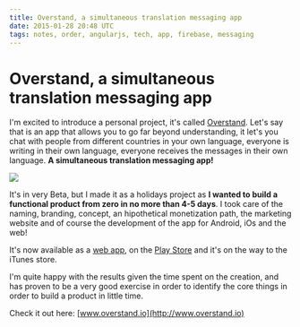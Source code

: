 ```yaml
---
title: Overstand, a simultaneous translation messaging app
date: 2015-01-28 20:48 UTC
tags: notes, order, angularjs, tech, app, firebase, messaging
---
```


# Overstand, a simultaneous translation messaging app

I'm excited to introduce a personal project, it's called [Overstand](http://www.overstand.io). Let's say that is an app that allows you to go far beyond understanding, it let's you chat with people from different countries in your own language, everyone is writing in their own language, everyone receives the messages in their own language. **A simultaneous translation messaging app!**

[<img src="/2015-01-28-overstand-a-simultaneous-translation-messaging-app/overstand-screenshot.png" />](http://www.overstand.io)

It's in very Beta, but I made it as a holidays project as **I wanted to build a functional product from zero in no more than 4-5 days**. I took care of the naming, branding, concept, an hipothetical monetization path, the marketing website and of course the development of the app for Android, iOs and the web!

It's now available as a [web app](http://app.overstand.io), on the [Play Store](https://play.google.com/store/apps/details?id=com.overstand.io) and it's on the way to the iTunes store.

I'm quite happy with the results given the time spent on the creation, and has proven to be a very good exercise in order to identify the core things in order to build a product in little time.

Check it out here: [www.overstand.io](http://www.overstand.io)



